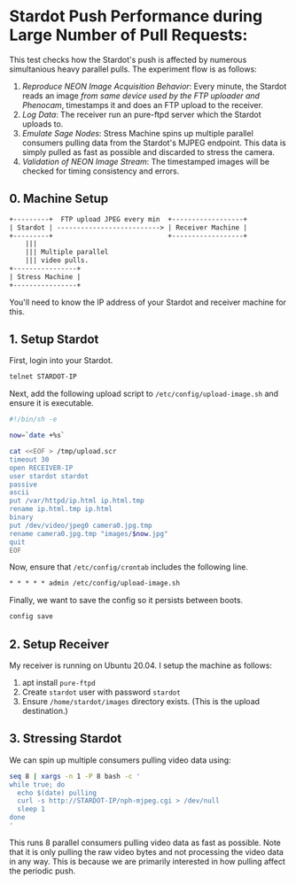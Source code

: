 # Stardot Push Performance during Large Number of Pull Requests:

This test checks how the Stardot's push is affected by numerous simultanious heavy parallel pulls. The experiment flow is as follows:

1. *Reproduce NEON Image Acquisition Behavior*: Every minute, the Stardot reads an image _from same device used by the FTP uploader and Phenocam_, timestamps it and does an FTP upload to the receiver.
2. *Log Data*: The receiver run an pure-ftpd server which the Stardot uploads to.
3. *Emulate Sage Nodes*: Stress Machine spins up multiple parallel consumers pulling data from the Stardot's MJPEG endpoint. This data is simply pulled as fast as possible and discarded to stress the camera.
4. *Validation of NEON Image Stream*: The timestamped images will be checked for timing consistency and errors.

## 0. Machine Setup

```txt
+---------+  FTP upload JPEG every min  +------------------+
| Stardot | --------------------------> | Receiver Machine |
+---------+                             +------------------+
    |||
    ||| Multiple parallel
    ||| video pulls.
+----------------+
| Stress Machine |
+----------------+
```

You'll need to know the IP address of your Stardot and receiver machine for this.

## 1. Setup Stardot

First, login into your Stardot.

```sh
telnet STARDOT-IP
```

Next, add the following upload script to `/etc/config/upload-image.sh` and ensure it is executable.

```sh
#!/bin/sh -e

now=`date +%s`

cat <<EOF > /tmp/upload.scr
timeout 30
open RECEIVER-IP
user stardot stardot
passive
ascii
put /var/httpd/ip.html ip.html.tmp
rename ip.html.tmp ip.html
binary
put /dev/video/jpeg0 camera0.jpg.tmp
rename camera0.jpg.tmp "images/$now.jpg"
quit
EOF
```

Now, ensure that `/etc/config/crontab` includes the following line.

```txt
* * * * * admin /etc/config/upload-image.sh
```

Finally, we want to save the config so it persists between boots.

```sh
config save
```

## 2. Setup Receiver

My receiver is running on Ubuntu 20.04. I setup the machine as follows:

1. apt install `pure-ftpd`
2. Create `stardot` user with password `stardot`
3. Ensure `/home/stardot/images` directory exists. (This is the upload destination.)

## 3. Stressing Stardot

We can spin up multiple consumers pulling video data using:

```sh
seq 8 | xargs -n 1 -P 8 bash -c '
while true; do
  echo $(date) pulling
  curl -s http://STARDOT-IP/nph-mjpeg.cgi > /dev/null
  sleep 1
done
'
```

This runs 8 parallel consumers pulling video data as fast as possible. Note that it is only pulling the raw video bytes and not processing the video data in any way. This is because we are primarily interested in how pulling affect the periodic push.
